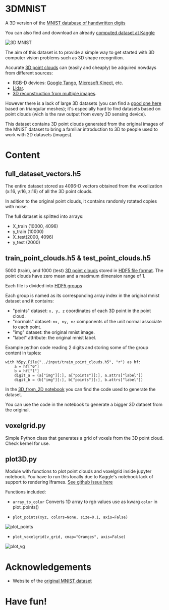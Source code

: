 # 3DMNIST

A 3D version of the [MNIST database of handwritten digits](http://yann.lecun.com/exdb/mnist/)

You can also find and download an already [computed dataset at Kaggle](https://www.kaggle.com/daavoo/3d-mnist)

![3D MNIST](data/3Dmnist.png)

The aim of this dataset is to provide a simple way to get started with 3D computer vision problems such as 3D shape recognition.

Accurate [3D point clouds](https://en.wikipedia.org/wiki/Point_cloud) can (easily and cheaply) be adquired nowdays from different sources:

- RGB-D devices: [Google Tango](http://get.google.com/tango/), [Microsoft Kinect](https://developer.microsoft.com/en-us/windows/kinect), etc.
- [Lidar](https://en.wikipedia.org/wiki/Lidar).
- [3D reconstruction from multiple images](https://en.wikipedia.org/wiki/3D_reconstruction_from_multiple_images).

However there is a lack of large 3D datasets (you can find a [good one here](http://shapenet.cs.stanford.edu/) based on triangular meshes); it's especially hard  to find datasets based on point clouds (wich is the raw output from every 3D sensing device).

This dataset contains 3D point clouds generated from the original images of the MNIST dataset to bring a familiar introduction to 3D to people used to work with 2D datasets (images).

# Content
## full_dataset_vectors.h5

The entire dataset stored as 4096-D vectors obtained from the voxelization (x:16, y:16, z:16) of all the 3D point clouds.

In adition to the original point clouds, it contains randomly rotated copies with noise.

The full dataset is splitted into arrays:

- X_train (10000, 4096)
- y_train (10000)
- X_test(2000, 4096)
- y_test (2000)

## train_point_clouds.h5 & test_point_clouds.h5

5000 (train),  and 1000 (test) [3D point clouds](https://en.wikipedia.org/wiki/Point_cloud) stored in [HDF5 file format](https://support.hdfgroup.org/HDF5/whatishdf5.html). The point clouds have zero mean and a maximum dimension range of 1.

Each file is divided into [HDF5 groups](https://support.hdfgroup.org/HDF5/Tutor/fileorg.html)

Each group is named as its corresponding array index in the original mnist dataset and it contains:

- "points" dataset: `x, y, z` coordinates of each 3D point in the point cloud.
- "normals" dataset: `nx, ny, nz` components of the unit normal associate to each point.
- "img" dataset: the original mnist image.
- "label" attribute: the original mnist label.

Example python code reading 2 digits and storing some of the group content in tuples:

    with h5py.File("../input/train_point_clouds.h5", "r") as hf:    
        a = hf["0"]
        b = hf["1"]    
        digit_a = (a["img"][:], a["points"][:], a.attrs["label"]) 
        digit_b = (b["img"][:], b["points"][:], b.attrs["label"]) 

In the [3D_from_2D notebook](http://nbviewer.jupyter.org/github/daavoo/3DMNIST/blob/master/3D_from_2D.ipynb) you can find the code used to generate the dataset.

You can use the code in the notebook to generate a bigger 3D dataset from the original.
 
## voxelgrid.py
Simple Python class that generates a grid of voxels from the 3D point cloud. Check kernel for use.

## plot3D.py
Module with functions to plot point clouds and voxelgrid inside jupyter notebook.
You have to run this locally due to Kaggle's notebook lack of support to rendering Iframes. [See github issue here](https://github.com/Kaggle/docker-python/issues/36)

Functions included:

- `array_to_color`
Converts 1D array to rgb values use as kwarg `color` in plot_points()

- `plot_points(xyz, colors=None, size=0.1, axis=False)`

![plot_points][2]

- `plot_voxelgrid(v_grid, cmap="Oranges", axis=False)`

![plot_vg][3]

# Acknowledgements

- Website of the [original MNIST dataset](http://yann.lecun.com/exdb/mnist/)


# Have fun!
  [2]: https://raw.githubusercontent.com/daavoo/3DMNIST/master/data/plot_points.gif
  [3]: https://raw.githubusercontent.com/daavoo/3DMNIST/master/data/plot_vg.gif
